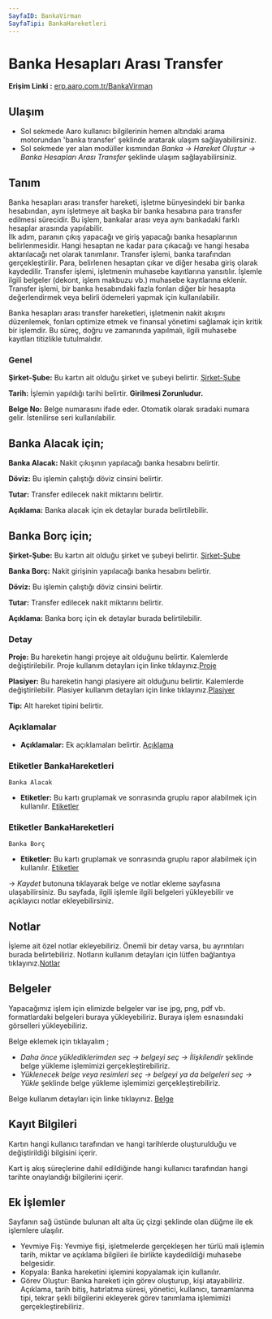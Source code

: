 ```yaml
---
SayfaID: BankaVirman
SayfaTipi: BankaHareketleri
---
```


# Banka Hesapları Arası Transfer

**Erişim Linki :** [erp.aaro.com.tr/BankaVirman](erp.aaro.com.tr/BankaVirman)

## Ulaşım 

- Sol sekmede Aaro kullanıcı bilgilerinin hemen altındaki arama motorundan 'banka transfer' şeklinde aratarak ulaşım sağlayabilirsiniz.
- Sol sekmede yer alan modüller kısmından *Banka -> Hareket Oluştur -> Banka Hesapları Arası Transfer* şeklinde ulaşım sağlayabilirsiniz.

## Tanım

Banka hesapları arası transfer hareketi, işletme bünyesindeki bir banka hesabından, aynı işletmeye ait başka bir banka hesabına para transfer edilmesi sürecidir. 
Bu işlem, bankalar arası veya aynı bankadaki farklı hesaplar arasında yapılabilir.  
İlk adım, paranın çıkış yapacağı ve giriş yapacağı banka hesaplarının belirlenmesidir. Hangi hesaptan ne kadar para çıkacağı ve hangi hesaba aktarılacağı net olarak tanımlanır.
Transfer işlemi, banka tarafından gerçekleştirilir. Para, belirlenen hesaptan çıkar ve diğer hesaba giriş olarak kaydedilir.
Transfer işlemi, işletmenin muhasebe kayıtlarına yansıtılır. İşlemle ilgili belgeler (dekont, işlem makbuzu vb.) muhasebe kayıtlarına eklenir.
Transfer işlemi, bir banka hesabındaki fazla fonları diğer bir hesapta değerlendirmek veya belirli ödemeleri yapmak için kullanılabilir.

Banka hesapları arası transfer hareketleri, işletmenin nakit akışını düzenlemek, fonları optimize etmek ve finansal yönetimi sağlamak için kritik bir işlemdir. 
Bu süreç, doğru ve zamanında yapılmalı, ilgili muhasebe kayıtları titizlikle tutulmalıdır.

### Genel 

**Şirket-Şube:** Bu kartın ait olduğu şirket ve şubeyi belirtir. [Şirket-Şube](../TemelOzellikler/SirketSubeHareket.md)

**Tarih:** İşlemin yapıldığı tarihi belirtir. **Girilmesi Zorunludur.**

**Belge No:** Belge numarasını ifade eder. Otomatik olarak sıradaki numara gelir. İstenilirse seri kullanılabilir.

## Banka Alacak için;

**Banka Alacak:** Nakit çıkışının yapılacağı banka hesabını belirtir.

**Döviz:** Bu işlemin çalıştığı döviz cinsini belirtir.
	
**Tutar:** Transfer edilecek nakit miktarını belirtir.

**Açıklama:** Banka alacak için ek detaylar burada belirtilebilir. 

## Banka Borç için;

**Şirket-Şube:** Bu kartın ait olduğu şirket ve şubeyi belirtir. [Şirket-Şube](../TemelOzellikler/SirketSubeHareket.md)

**Banka Borç:** Nakit girişinin yapılacağı banka hesabını belirtir.

**Döviz:** Bu işlemin çalıştığı döviz cinsini belirtir.

**Tutar:** Transfer edilecek nakit miktarını belirtir.

**Açıklama:** Banka borç için ek detaylar burada belirtilebilir. 

### Detay

**Proje:** Bu hareketin hangi projeye ait olduğunu belirtir. Kalemlerde değiştirilebilir. Proje kullanım detayları için linke tıklayınız.[Proje](../TemelOzellikler/Proje.md)

**Plasiyer:** Bu hareketin hangi plasiyere ait olduğunu belirtir. Kalemlerde değiştirilebilir. Plasiyer kullanım detayları için linke tıklayınız.[Plasiyer](../TemelOzellikler/Plasiyer.md)

**Tip:** Alt hareket tipini belirtir.

### Açıklamalar

- **Açıklamalar:** Ek açıklamaları belirtir. [Açıklama](../TemelOzellikler/Aciklama.md)

### Etiketler BankaHareketleri
	Banka Alacak

- **Etiketler:** Bu kartı gruplamak ve sonrasında gruplu rapor alabilmek için kullanılır. [Etiketler](../TemelOzellikler/Etiketler.md)

### Etiketler BankaHareketleri
	Banka Borç

- **Etiketler:** Bu kartı gruplamak ve sonrasında gruplu rapor alabilmek için kullanılır. [Etiketler](../TemelOzellikler/Etiketler.md)

-> *Kaydet* butonuna tıklayarak belge ve notlar ekleme sayfasına ulaşabilirsiniz. 
Bu sayfada, ilgili işlemle ilgili belgeleri yükleyebilir ve açıklayıcı notlar ekleyebilirsiniz.

## Notlar 

İşleme ait özel notlar ekleyebiliriz. Önemli bir detay varsa, bu ayrıntıları burada belirtebiliriz. Notların kullanım detayları için lütfen bağlantıya tıklayınız.[Notlar](../TemelOzellikler/Notlar.md)

## Belgeler

Yapacağımız işlem için elimizde belgeler var ise jpg, png, pdf vb. formatlardaki belgeleri buraya yükleyebiliriz.
Buraya işlem esnasındaki görselleri yükleyebiliriz.

Belge eklemek için tıklayalım ;

- *Daha önce yüklediklerimden seç -> belgeyi seç -> İlişkilendir* şeklinde belge yükleme işlemimizi gerçekleştirebiliriz.
- *Yüklenecek belge veya resimleri seç -> belgeyi ya da belgeleri seç -> Yükle* şeklinde belge yükleme işlemimizi gerçekleştirebiliriz.

Belge kullanım detayları için linke tıklayınız. [Belge](../TemelOzellikler/Belgeler.md)

## Kayıt Bilgileri

Kartın hangi kullanıcı tarafından ve hangi tarihlerde oluşturulduğu ve değiştirildiği bilgisini içerir.

Kart iş akış süreçlerine dahil edildiğinde hangi kullanıcı tarafından hangi tarihte onaylandığı bilgilerini içerir. 

## Ek İşlemler

 Sayfanın sağ üstünde bulunan alt alta üç çizgi şeklinde olan düğme ile ek işlemlere ulaşılır.
- Yevmiye Fiş: Yevmiye fişi, işletmelerde gerçekleşen her türlü mali işlemin tarih, miktar ve açıklama bilgileri ile birlikte kaydedildiği muhasebe belgesidir.
- Kopyala: Banka hareketini işlemini kopyalamak için kullanılır.
- Görev Oluştur: Banka hareketi için görev oluşturup, kişi atayabiliriz. Açıklama, tarih bitiş, hatırlatma süresi, yönetici, kullanıcı, tamamlanma tipi, tekrar şekli bilgilerini ekleyerek görev tanımlama işlemimizi gerçekleştirebiliriz.


